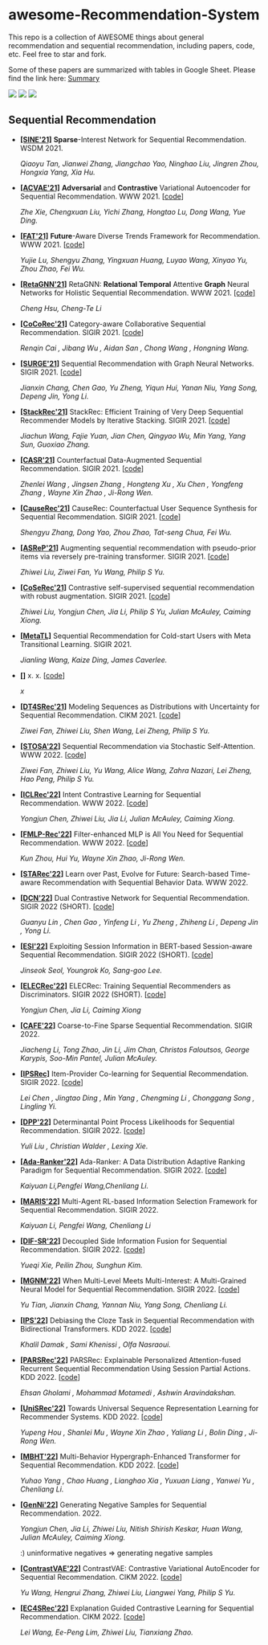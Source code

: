 # awesome-Recommendation-System

This repo is a collection of AWESOME things about general recommendation and sequential recommendation, including papers, code, etc. Feel free to star and fork.

Some of these papers are summarized with tables in Google Sheet. Please find the link here: [Summary](https://docs.google.com/spreadsheets/d/1X_aQ-80YNt_jjbfXzs3JreoDxJW3zAs-L1ElV6NuJgc/edit?usp=sharing)


![](https://img.shields.io/github/last-commit/demoleiwang/awesome-Recommendation-System?color=green) ![](https://img.shields.io/badge/PaperNumber-33-brightgreen) ![](https://img.shields.io/badge/PRs-Welcome-red) 

<!-- 
* **[[]]()** x. x. [[code](x)] 

    *x* 

-->

## Sequential Recommendation

* **[[SINE'21]](https://arxiv.org/pdf/2102.09267.pdf)** **Sparse**-Interest Network for Sequential Recommendation. WSDM 2021. 

    *Qiaoyu Tan, Jianwei Zhang, Jiangchao Yao, Ninghao Liu, Jingren Zhou, Hongxia Yang, Xia Hu.* 

* **[[ACVAE'21]]((https://arxiv.org/pdf/2103.10693.pdf))** **Adversarial** and **Contrastive** Variational Autoencoder for Sequential Recommendation. WWW 2021. [[code](https://github.com/ACVAE/ACVAE-PyTorch)] 

    *Zhe Xie, Chengxuan Liu, Yichi Zhang, Hongtao Lu, Dong Wang, Yue Ding.* 

* **[[FAT'21]](https://arxiv.org/pdf/2011.00422.pdf)** **Future**-Aware Diverse Trends Framework for Recommendation. WWW 2021. [[code](x)] 

    *Yujie Lu, Shengyu Zhang, Yingxuan Huang, Luyao Wang, Xinyao Yu, Zhou Zhao, Fei Wu.* 

* **[[RetaGNN'21]](https://arxiv.org/pdf/2101.12457.pdf)** RetaGNN: **Relational Temporal** Attentive **Graph** Neural Networks for Holistic Sequential Recommendation. WWW 2021. [[code]](https://github.com/retagnn/RetaGNN)

    *Cheng Hsu, Cheng-Te Li* 

* **[[CoCoRec'21]](https://www.cs.virginia.edu/~hw5x/paper/SIGIR2021_SeqRec_Cai.pdf)** Category-aware Collaborative Sequential Recommendation. SIGIR 2021. [[code](https://github.com/RenqinCai/CoCoRec)] 

    *Renqin Cai , Jibang Wu , Aidan San , Chong Wang , Hongning Wang.* 

* **[[SURGE'21]](https://arxiv.org/pdf/2106.14226.pdf)** Sequential Recommendation with Graph Neural Networks. SIGIR 2021. [[code](https://github.com/tsinghua-fib-lab/SIGIR21-SURGE)] 

    *Jianxin Chang, Chen Gao, Yu Zheng, Yiqun Hui, Yanan Niu, Yang Song, Depeng Jin, Yong Li.* 

* **[[StackRec'21]](https://arxiv.org/pdf/2012.07598)** StackRec: Efficient Training of Very Deep Sequential Recommender Models by Iterative Stacking. SIGIR 2021. [[code](https://github.com/wangjiachun0426/StackRec)] 

    *Jiachun Wang, Fajie Yuan, Jian Chen, Qingyao Wu, Min Yang, Yang Sun, Guoxiao Zhang.* 

* **[[CASR'21]](http://yongfeng.me/attach/wang-sigir2021.pdf)** Counterfactual Data-Augmented Sequential Recommendation. SIGIR 2021. [[code](x)] 

    *Zhenlei Wang , Jingsen Zhang , Hongteng Xu , Xu Chen , Yongfeng Zhang , Wayne Xin Zhao , Ji-Rong Wen.* 

* **[[CauseRec'21]](https://arxiv.org/pdf/2109.05261)** CauseRec: Counterfactual User Sequence Synthesis for Sequential Recommendation. SIGIR 2021. [[code](https://github.com/gzy-rgb/CauseRec)] 

    *Shengyu Zhang, Dong Yao, Zhou Zhao, Tat-seng Chua, Fei Wu.* 

* **[[ASReP'21]](https://dl.acm.org/doi/pdf/10.1145/3404835.3463036)** Augmenting sequential recommendation with pseudo-prior items via reversely pre-training transformer. SIGIR 2021. [[code](https://github.com/DyGRec/ASReP)] 

    *Zhiwei Liu, Ziwei Fan, Yu Wang, Philip S Yu.* 

* **[[CoSeRec'21]](https://arxiv.org/pdf/2108.06479)** Contrastive self-supervised sequential recommendation with robust augmentation. SIGIR 2021. [[code](https://github.com/YChen1993/CoSeRec)] 

    *Zhiwei Liu, Yongjun Chen, Jia Li, Philip S Yu, Julian McAuley, Caiming Xiong.* 

* **[[MetaTL]](https://arxiv.org/pdf/2107.06427)** Sequential Recommendation for Cold-start Users with Meta Transitional Learning. SIGIR 2021.  

    *Jianling Wang, Kaize Ding, James Caverlee.* 

* **[[]]()** x. x. [[code](x)] 

    *x* 

* **[[DT4SRec'21]](https://arxiv.org/pdf/2106.06165.pdf)** Modeling Sequences as Distributions with Uncertainty for Sequential Recommendation. CIKM 2021. [[code](https://github.com/DyGRec/DT4SR)] 

    *Ziwei Fan, Zhiwei Liu, Shen Wang, Lei Zheng, Philip S Yu.* 


* **[[STOSA'22]](https://arxiv.org/pdf/2201.06035.pdf)** Sequential Recommendation via Stochastic Self-Attention. WWW 2022. [[code](https://github.com/zfan20/STOSA)] 

    *Ziwei Fan, Zhiwei Liu, Yu Wang, Alice Wang, Zahra Nazari, Lei Zheng, Hao Peng, Philip S Yu.* 


* **[[ICLRec'22]](https://arxiv.org/pdf/2202.02519.pdf)** Intent Contrastive Learning for Sequential Recommendation. WWW 2022. [[code](https://github.com/salesforce/ICLRec)] 

    *Yongjun Chen, Zhiwei Liu, Jia Li, Julian McAuley, Caiming Xiong.* 
    
* **[[FMLP-Rec'22]](https://arxiv.org/pdf/2202.13556.pdf)** Filter-enhanced MLP is All You Need for Sequential Recommendation. WWW 2022. [[code](https://arxiv.org/abs/2202.13556)] 

    *Kun Zhou, Hui Yu, Wayne Xin Zhao, Ji-Rong Wen.* 

* **[[STARec'22]](https://arxiv.org/pdf/2202.03097.pdf)** Learn over Past, Evolve for Future: Search-based Time-aware Recommendation with Sequential Behavior Data. WWW 2022.


* **[[DCN'22]](https://dl.acm.org/doi/pdf/10.1145/3477495.3531918)** Dual Contrastive Network for Sequential Recommendation. SIGIR 2022 (SHORT). [[code](x)] 

    *Guanyu Lin , Chen Gao , Yinfeng Li , Yu Zheng , Zhiheng Li , Depeng Jin , Yong Li.* 

* **[[ESI'22]](https://arxiv.org/pdf/2204.10851.pdf)** Exploiting Session Information in BERT-based Session-aware Sequential Recommendation. SIGIR 2022 (SHORT). [[code](https://github.com/theeluwin/session-aware-bert4rec)] 

    *Jinseok Seol, Youngrok Ko, Sang-goo Lee.* 

* **[[ELECRec'22]](https://arxiv.org/pdf/2204.02011.pdf)** ELECRec: Training Sequential Recommenders as Discriminators. SIGIR 2022 (SHORT). [[code](https://github.com/YChen1993/ELECRec)] 

    *Yongjun Chen, Jia Li, Caiming Xiong* 

* **[[CAFE'22]](https://arxiv.org/pdf/2204.01839.pdf)** Coarse-to-Fine Sparse Sequential Recommendation. SIGIR 2022.

    *Jiacheng Li, Tong Zhao, Jin Li, Jim Chan, Christos Faloutsos, George Karypis, Soo-Min Pantel, Julian McAuley.* 

* **[[IPSRec]](https://dl.acm.org/doi/pdf/10.1145/3477495.3531756)** Item-Provider Co-learning for Sequential Recommendation. SIGIR 2022. [[code](https://github.com/siat-nlp/IPSRec)] 

    *Lei Chen , Jingtao Ding , Min Yang , Chengming Li , Chonggang Song , Lingling Yi.* 

* **[[DPP'22]](https://dl.acm.org/doi/pdf/10.1145/3477495.3531965)** Determinantal Point Process Likelihoods for Sequential Recommendation. SIGIR 2022. [[code](https://github.com/l-lyl/DPPLikelihoods4SeqRec)] 

    *Yuli Liu , Christian Walder , Lexing Xie.* 

* **[[Ada-Ranker'22]](https://arxiv.org/pdf/2205.10775.pdf)** Ada-Ranker: A Data Distribution Adaptive Ranking Paradigm for Sequential Recommendation. SIGIR 2022. [[code](https://github.com/RUCAIBox/Ada-Ranker)] 

    *Kaiyuan Li,Pengfei Wang,Chenliang Li.* 

* **[[MARIS'22]](https://dl-acm-org.libproxy.smu.edu.sg/doi/pdf/10.1145/3477495.3532022)** Multi-Agent RL-based Information Selection Framework for Sequential Recommendation. SIGIR 2022.

    *Kaiyuan Li, Pengfei Wang, Chenliang Li* 

* **[[DIF-SR'22]](https://arxiv.org/pdf/2204.11046)** Decoupled Side Information Fusion for Sequential Recommendation. SIGIR 2022. [[code](https://github.com/AIM-SE/DIF-SR)] 

    *Yueqi Xie, Peilin Zhou, Sunghun Kim.* 

* **[[MGNM'22]](https://arxiv.org/pdf/2205.01286.pdf)** When Multi-Level Meets Multi-Interest: A Multi-Grained Neural Model for Sequential Recommendation. SIGIR 2022. [[code](https://github.com/WHUIR/MGNM)] 

    *Yu Tian, Jianxin Chang, Yannan Niu, Yang Song, Chenliang Li.* 

* **[[IPS'22]](https://dl.acm.org/doi/pdf/10.1145/3534678.3539430)** Debiasing the Cloze Task in Sequential Recommendation with Bidirectional Transformers. KDD 2022. [[code](https://github.com/KhalilDMK/DebiasedBERT4Rec)] 

    *Khalil Damak , Sami Khenissi , Olfa Nasraoui.* 

* **[[PARSRec'22]](https://dl.acm.org/doi/pdf/10.1145/3534678.3539432)** PARSRec: Explainable Personalized Attention-fused Recurrent Sequential Recommendation Using Session Partial Actions. KDD 2022. [[code](https://github.com/ehgh/PARSRec)] 

    *Ehsan Gholami , Mohammad Motamedi , Ashwin Aravindakshan.* 

* **[[UniSRec'22]](https://dl.acm.org/doi/pdf/10.1145/3534678.3539381)** Towards Universal Sequence Representation Learning for Recommender Systems. KDD 2022. [[code](https://dl.acm.org/doi/pdf/10.1145/3534678.3539381)] 

    *Yupeng Hou , Shanlei Mu , Wayne Xin Zhao , Yaliang Li , Bolin Ding , Ji-Rong Wen.* 
    
* **[[MBHT'22]]()** Multi-Behavior Hypergraph-Enhanced Transformer for Sequential Recommendation. KDD 2022. [[code](https://github.com/yuh-yang/MBHT-KDD22)] 

    *Yuhao Yang , Chao Huang , Lianghao Xia , Yuxuan Liang , Yanwei Yu , Chenliang Li.* 


* **[[GenNi'22]](https://arxiv.org/pdf/2208.03645.pdf)** Generating Negative Samples for Sequential Recommendation. 2022. 

    *Yongjun Chen, Jia Li, Zhiwei Liu, Nitish Shirish Keskar, Huan Wang, Julian McAuley, Caiming Xiong.* 
    
    :) uninformative negatives => generating negative samples

* **[[ContrastVAE'22]](https://arxiv.org/pdf/2209.00456.pdf)** ContrastVAE: Contrastive Variational AutoEncoder for Sequential Recommendation. CIKM 2022. [[code](https://github.com/YuWang-1024/ContrastVAE)] 

    *Yu Wang, Hengrui Zhang, Zhiwei Liu, Liangwei Yang, Philip S Yu.* 

* **[[EC4SRec'22]](https://arxiv.org/pdf/2209.01347)** Explanation Guided Contrastive Learning for Sequential Recommendation. CIKM 2022. [[code](https://github.com/demoleiwang/EC4SRec)] 

    *Lei Wang, Ee-Peng Lim, Zhiwei Liu, Tianxiang Zhao.* 
